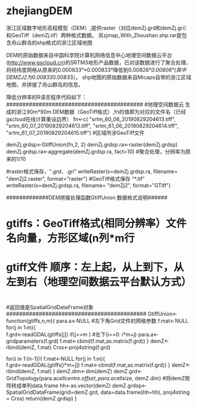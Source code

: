 # zhejiangDEM
浙江区域数字地形高程模型（DEM）,提供raster（对应demZj.grd和demZj.gri）和GeoTiff（demZj.tif）两种格式数据。
另zjmap_With_Zhoushan.shp.rar是包含舟山群岛的shp格式的浙江区域地图

DEM的原始数据来自中国科学院计算机网络信息中心地理空间数据云平台(http://www.gscloud.cn)的SRTM3地形产品数据，已对该数据进行了聚合处理，将经纬度网格从原来的0.000833°*0.000833°降低到0.00826°*0.00806°(其中DEMZJ2为0.00833*0.00833）。
shp地图的原始数据来自Micaps自带的浙江区域地图，并拼接了舟山群岛的信息。

降低分辨率的R语言程序代码如下：
##########################################
#地理空间数据云 生成的浙江90m*90m DEM数据（GeoTiff格式）,fn的值即为对应的文件名（已经gscloud在线计算重设边界）
fn<-c( "srtm_60_06_20190829204613.tiff", "srtm_60_07_20190829204613.tiff", "srtm_61_06_20190829204614.tiff", "srtm_61_07_20190829204615.tiff") #区域所涉GeoTiff文件

demZj.grdsp<-GtiffUnion(fn,2, 2)
demZj.grdsp.ra<-raster(demZj.grdsp)
demZj.grdsp.ra<-aggregate(demZj.grdsp.ra, fact=10) #聚合处理，分辨率为原来的1/10

#raster格式保存，“*.grd、*.gri”
writeRaster(x=demZj.grdsp.ra, filename= "demZj2.raster", format="raster")
#GeoTiff格式保存  “*.tif”
writeRaster(x=demZj.grdsp.ra, filename= "demZj2", format="GTiff")

#############DEM拼接处理函数GtiffUnion  数据格式说明######
# gtiffs：GeoTiff格式(相同分辨率）文件名向量，方形区域(n列*m行
# gtiff文件 顺序：左上起，从上到下，从左到右（地理空间数据云平台默认方式）
#
#返回值是SpatialGridDataFrame对象
###########################################
GtiffUnion<-function(gtiffs,n,m){ 
   para.a<-NULL    #左下角Grid文件的网格参数
      f.mat<-NULL
      for(j in 1:m){  
          f.grd<-readGDAL(gtiffs[j])
          if(j==m ) #左下(i==0: i*m+j) 
              para.a<-gridparameters(f.grd)
          f.mat<-cbind(f.mat,as.matrix(f.grd))
      }
   demZ<-rbind(demZ, f.mat)
   Crss<-proj4string(f.grd) 

   for(i in 1:(n-1)){
      f.mat<-NULL
      for(j in 1:m){  
          f.grd<-readGDAL(gtiffs[i*m+j])
          f.mat<-cbind(f.mat,as.matrix(f.grd))
      }
      demZ<-rbind(demZ, f.mat)
    }
    demZ.dim<-dim(demZ)
    demZ.grd<-GridTopology(para.a$cellcentre.offset, para.a$cellsize, demZ.dim)
    #将demZ矩阵转成单列data.frame
    hh<-as.vector(demZ)
    demZ.grdsp<-SpatialGridDataFrame(grid=demZ.grd, 
        data=data.frame(hh=hh), proj4string = Crss)
    return(demZ.grdsp)
}

